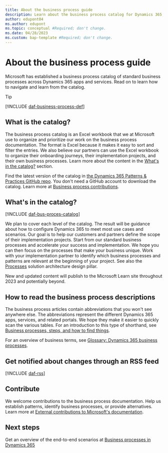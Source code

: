 ```yaml
---
title: About the business process guide
description: Learn about the business process catalog for Dynamics 365, what it is, and how to navigate and learn from the catalog.
author: edupont04
ms.author: edupont
ms.topic: conceptual #Required; don't change.
ms.date: 04/28/2023
ms.custom: bap-template #Required; don't change.
---
```


# About the business process guide

Microsoft has established a business process catalog of standard business processes across Dynamics 365 apps and services. Read on to learn how to navigate and learn from the catalog.  

> [!TIP]
> [!INCLUDE [daf-business-process-def](../includes/daf-business-process-def.md)]

## What is the catalog?

The business process catalog is an Excel workbook that we at Microsoft use to organize and prioritize our work on the business process documentation. The format is Excel because it makes it easy to sort and filter the entries. We also believe our partners can use the Excel workbook to organize their onboarding journeys, their implementation projects, and their own business processes. Learn more about the content in the [What's in the catalog?](#whats-in-the-catalog) section.  

Find the latest version of the catalog in [the Dynamics 365 Patterns & Practices GitHub repo](https://github.com/microsoft/dynamics365patternspractices/tree/main/templates/business-processes). You don't need a GitHub account to download the catalog. Learn more at [Business process contributions](../../get-started/contribute.md#business-process-contributions).  

## What's in the catalog?

[!INCLUDE [daf-bus-proces-catalog](../includes/daf-bus-proces-catalog.md)]

We plan to cover each level of the catalog. The result will be guidance about how to configure Dynamics 365 to meet most use cases and scenarios. Our goal is to help our customers and partners define the scope of their implementation projects. Start from our standard business processes and accelerate your success and implementation. We hope you can then focus on the processes that make your business unique. Work with your implementation partner to identify which business processes and patterns are relevant at the beginning of your project. See also the [Processes](../implementation-guide/solution-architecture-design-pillars-processes.md) solution architecture design pillar.  

New and updated content will publish to the Microsoft Learn site throughout 2023 and potentially beyond.  

## How to read the business process descriptions

The business process articles contain abbreviations that you won't see anywhere else. The abbreviations represent the different Dynamics 365 apps, services, and related portals. We hope they make it easier to quickly scan the various tables. For an introduction to this type of shorthand, see [Business processes, steps, and how to find things](about-steps-navigation.md).  

For an overview of business terms, see [Glossary: Dynamics 365 business processes](glossary.md).  

## Get notified about changes through an RSS feed

[!INCLUDE [daf-rss](../includes/daf-rss.md)]

## Contribute

We welcome contributions to the business process documentation. Help us establish patterns, identify business processes, or provide alternatives. Learn more at [External contributions to Microsoft's documentation](../../get-started/contribute.md).  

## Next steps

Get an overview of the end-to-end scenarios at [Business processes in Dynamics 365](overview.md)  
